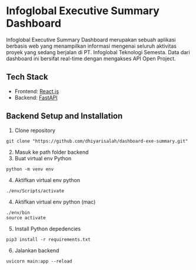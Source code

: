 # Infoglobal Executive Summary Dashboard 
Infoglobal Executive Summary Dashboard merupakan sebuah aplikasi berbasis web yang menampilkan informasi mengenai seluruh aktivitas proyek yang sedang berjalan di PT. Infoglobal Teknologi Semesta. Data dari dashboard ini bersifat real-time dengan mengakses API Open Project.

## Tech Stack

- Frontend: [React.js](https://react.dev/learn)
- Backend: [FastAPI](https://devdocs.io/fastapi/)

## Backend Setup and Installation

1. Clone repository
```
git clone "https://github.com/dhiyarisalah/dashboard-exe-summary.git"
```
2. Masuk ke path folder backend
3. Buat virtual env Python
```
python -m venv env
```
4. Aktifkan virtual env python
```
./env/Scripts/activate
```
4. Aktifkan virtual env python (mac)
```
./env/bin
source activate
```
5. Install Python depedencies
```
pip3 install -r requirements.txt
```
6. Jalankan backend
```
uvicorn main:app --reload
```
